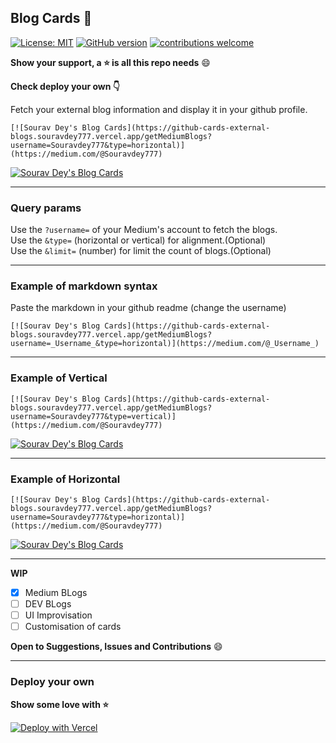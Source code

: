 ## Blog Cards :loudspeaker:

[![License: MIT](https://img.shields.io/badge/License-MIT-yellow.svg?style=flat)](https://opensource.org/licenses/MIT)
[![GitHub version](https://img.shields.io/badge/version-1.0-brightgreen.svg?style=flat)](https://github.com/Souravdey777/Github-Cards-External-Blogs)
[![contributions welcome](https://img.shields.io/badge/contributions-welcome-brightgreen.svg?style=flat)](https://github.com/Souravdey777/Github-Cards-External-Blogs/issues)

**Show your support, a :star: is all this repo needs** :smile: 

**Check deploy your own :point_down:**

Fetch your external blog information and display it in your github profile.

```
[![Sourav Dey's Blog Cards](https://github-cards-external-blogs.souravdey777.vercel.app/getMediumBlogs?username=Souravdey777&type=horizontal)](https://medium.com/@Souravdey777)
```

[![Sourav Dey's Blog Cards](https://github-cards-external-blogs.souravdey777.vercel.app/getMediumBlogs?username=Souravdey777&type=horizontal)](https://medium.com/@Souravdey777)

---

### Query params

Use the `?username=` of your Medium's account to fetch the blogs.<br>
Use the `&type=` (horizontal or vertical) for alignment.(Optional)<br>
Use the `&limit=` (number) for limit the count of blogs.(Optional)<br>

---

### Example of markdown syntax

Paste the markdown in your github readme (change the username)

```
[![Sourav Dey's Blog Cards](https://github-cards-external-blogs.souravdey777.vercel.app/getMediumBlogs?username=_Username_&type=horizontal)](https://medium.com/@_Username_)
```

---

### Example of Vertical

```
[![Sourav Dey's Blog Cards](https://github-cards-external-blogs.souravdey777.vercel.app/getMediumBlogs?username=Souravdey777&type=vertical)](https://medium.com/@Souravdey777)
```

[![Sourav Dey's Blog Cards](https://github-cards-external-blogs.souravdey777.vercel.app/getMediumBlogs?username=Souravdey777&type=vertical)](https://medium.com/@Souravdey777)

---

### Example of Horizontal

```
[![Sourav Dey's Blog Cards](https://github-cards-external-blogs.souravdey777.vercel.app/getMediumBlogs?username=Souravdey777&type=horizontal)](https://medium.com/@Souravdey777)
```

[![Sourav Dey's Blog Cards](https://github-cards-external-blogs.souravdey777.vercel.app/getMediumBlogs?username=Souravdey777&type=horizontal)](https://medium.com/@Souravdey777)

---

**WIP**

- [x] Medium BLogs
- [ ] DEV BLogs
- [ ] UI Improvisation
- [ ] Customisation of cards

**Open to Suggestions, Issues and Contributions** :smile:

---

### Deploy your own

**Show some love with :star:**

[![Deploy with Vercel](https://vercel.com/button)](https://vercel.com/import/git?s=https://github.com/Souravdey777/Github-Cards-External-Blogs)
